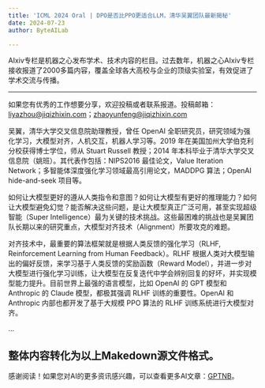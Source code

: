 ```yaml
---
title: 'ICML 2024 Oral | DPO是否比PPO更适合LLM，清华吴翼团队最新揭秘'
date: 2024-07-23
author: ByteAILab

---
```

AIxiv专栏是机器之心发布学术、技术内容的栏目。过去数年，机器之心AIxiv专栏接收报道了2000多篇内容，覆盖全球各大高校与企业的顶级实验室，有效促进了学术交流与传播。

---
如果您有优秀的工作想要分享，欢迎投稿或者联系报道。投稿邮箱：liyazhou@jiqizhixin.com；zhaoyunfeng@jiqizhixin.com

吴翼，清华大学交叉信息院助理教授，曾任 OpenAI 全职研究员，研究领域为强化学习，大模型对齐，人机交互，机器人学习等。2019 年在美国加州大学伯克利分校获得博士学位，师从 Stuart Russell 教授；2014 年本科毕业于清华大学交叉信息院（姚班）。其代表作包括：NIPS2016 最佳论文，Value Iteration Network；多智能体深度强化学习领域最高引用论文，MADDPG 算法；OpenAI hide-and-seek 项目等。

如何让大模型更好的遵从人类指令和意图？如何让大模型有更好的推理能力？如何让大模型避免幻觉？能否解决这些问题，是让大模型真正广泛可用，甚至实现超级智能（Super Intelligence）最为关键的技术挑战。这些最困难的挑战也是吴翼团队长期以来的研究重点，大模型对齐技术（Alignment）所要攻克的难题。

对齐技术中，最重要的算法框架就是根据人类反馈的强化学习（RLHF, Reinforcement Learning from Human Feedback）。RLHF 根据人类对大模型输出的偏好反馈，来学习基于人类反馈的奖励函数（Reward Model），并进一步对大模型进行强化学习训练，让大模型在反复迭代中学会辨别回复的好坏，并实现模型能力提升。目前世界上最强的语言模型，比如 OpenAI 的 GPT 模型和 Anthropic 的 Claude 模型，都极其强调 RLHF 训练的重要性。OpenAI 和 Anthropic 内部也都开发了基于大规模 PPO 算法的 RLHF 训练系统进行大模型对齐。

...

整体内容转化为以上Makedown源文件格式。
---
感谢阅读！如果您对AI的更多资讯感兴趣，可以查看更多AI文章：[GPTNB](https://gptnb.com)。